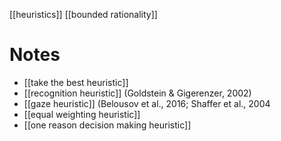 [[heuristics]]
[[bounded rationality]]

# Notes
- [[take the best heuristic]]
- [[recognition heuristic]] (Goldstein & Gigerenzer, 2002)
- [[gaze heuristic]] (Belousov et al., 2016; Shaffer et al., 2004
- [[equal weighting heuristic]]
- [[one reason decision making heuristic]]